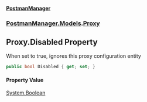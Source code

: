 #### [PostmanManager](PostmanManager.md 'PostmanManager')
### [PostmanManager.Models](PostmanManager.md#PostmanManager.Models 'PostmanManager.Models').[Proxy](PostmanManager.md#PostmanManager.Models.Proxy 'PostmanManager.Models.Proxy')

## Proxy.Disabled Property

When set to true, ignores this proxy configuration entity

```csharp
public bool Disabled { get; set; }
```

#### Property Value
[System.Boolean](https://docs.microsoft.com/en-us/dotnet/api/System.Boolean 'System.Boolean')